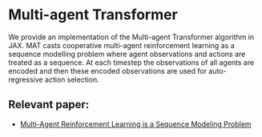 # Multi-agent Transformer

We provide an implementation of the Multi-agent Transformer algorithm in JAX. MAT casts cooperative multi-agent reinforcement learning as a sequence modelling problem where agent observations and actions are treated as a sequence. At each timestep the observations of all agents are encoded and then these encoded observations are used for auto-regressive action selection.

## Relevant paper:
* [Multi-Agent Reinforcement Learning is a Sequence Modeling Problem](https://arxiv.org/pdf/2205.14953)
